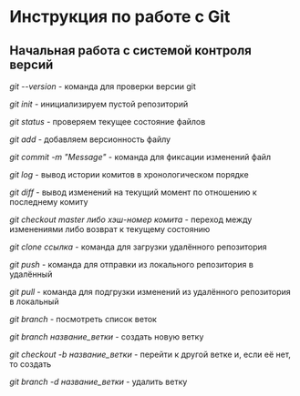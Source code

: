 # Инструкция по работе с Git

## Начальная работа с системой контроля версий

*git --version* - команда для проверки версии git

*git init* - инициализируем пустой репозиторий

*git status* - проверяем текущее состояние файлов

*git add* - добавляем версионность файлу

*git commit -m "Message"* - команда для фиксации изменений файл

*git log* - вывод истории комитов в хронологическом порядке

*git diff* - вывод изменений на текущий момент по отношению к последнему комиту

*git checkout master либо хэш-номер комита* - переход между изменениями либо возврат к текущему состоянию

*git clone ссылка* - команда для загрузки удалённого репозитория

*git push* - команда для отправки из локального репозитория в удалённый

*git pull* - команда для подгрузки изменений из удалённого репозитория в локальный

*git branch* - посмотреть список веток

*git branch название_ветки* - создать новую ветку

*git checkout -b название_ветки* - перейти к другой ветке и, если её нет, то создать

*git branch -d название_ветки* - удалить ветку